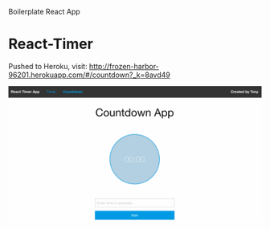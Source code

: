 Boilerplate React App
# React-Timer

Pushed to Heroku, visit: http://frozen-harbor-96201.herokuapp.com/#/countdown?_k=8avd49

![](screenshot/timer.png?raw=true)
